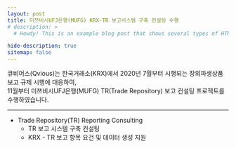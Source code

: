 ```yaml
---
layout: post
title: 미쯔비시UFJ은행(MUFG) KRX-TR 보고시스템 구축 컨설팅 수행
# description: >
  # Howdy! This is an example blog post that shows several types of HTML content supported in this theme.

hide-description: true
sitemap: false
---
```


큐비어스(Qvious)는 한국거래소(KRX)에서 2020년 7월부터 시행되는 장외파생상품 보고 규제 시행에 대응하여, <br>
11월부터 미쯔비시UFJ은행(MUFG) TR(Trade Repository) 보고 컨설팅 프로젝트를 수행하였습니다. <br>

---
* Trade Repository(TR) Reporting Consulting
  - TR 보고 시스템 구축 컨설팅
  - KRX - TR 보고 항목 요건 및 데이터 생성 지원 
